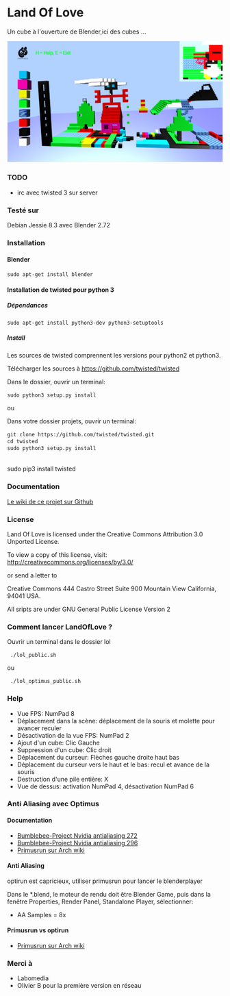 # Land Of Love

Un cube à l'ouverture de Blender,ici des cubes ...

![Land of Love](https://raw.githubusercontent.com/sergeLabo/lol-twisted3/master/Lol_1.png)

### TODO

* irc avec twisted 3 sur server

### Testé sur

Debian Jessie 8.3 avec Blender 2.72

### Installation
#### Blender

~~~text
sudo apt-get install blender
~~~

#### Installation de twisted pour python 3
##### Dépendances

~~~text
sudo apt-get install python3-dev python3-setuptools
~~~

##### Install

Les sources de twisted comprennent les versions pour python2 et python3.

Télécharger les sources à https://github.com/twisted/twisted

Dans le dossier, ouvrir un terminal:

~~~text
sudo python3 setup.py install
~~~

ou

Dans votre dossier projets, ouvrir un terminal:

~~~text
git clone https://github.com/twisted/twisted.git
cd twisted
sudo python3 setup.py install
~~~

######
 sudo pip3 install twisted

### Documentation

[Le wiki de ce projet sur Github](https://github.com/sergeLabo/lol-twisted3/wiki)


### License

Land Of Love  is licensed under the Creative Commons Attribution 3.0 Unported License.

To view a copy of this license, visit: http://creativecommons.org/licenses/by/3.0/

or send a letter to

Creative Commons
444 Castro Street
Suite 900
Mountain View
California, 94041
USA.

All sripts are under GNU General Public License Version 2

### Comment lancer LandOfLove ?
Ouvrir un terminal dans le dossier lol
~~~text
 ./lol_public.sh
~~~
ou
~~~text
 ./lol_optimus_public.sh
~~~

### Help

* Vue FPS: NumPad 8
* Déplacement dans la scène: déplacement de la souris et molette pour avancer reculer
* Désactivation de la vue FPS: NumPad 2
* Ajout d'un cube: Clic Gauche
* Suppression d'un cube: Clic droit
* Déplacement du curseur: Flèches gauche droite haut bas
* Déplacement du curseur vers le haut et le bas: recul et avance de la souris
* Destruction d'une pile entière: X
* Vue de dessus: activation NumPad 4, désactivation NumPad 6

### Anti Aliasing avec Optimus
#### Documentation

* [Bumblebee-Project Nvidia antialiasing 272](https://github.com/Bumblebee-Project/Bumblebee/issues/272)
* [Bumblebee-Project Nvidia antialiasing 296](https://github.com/Bumblebee-Project/Bumblebee/issues/296)
* [Primusrun sur Arch wiki](https://wiki.archlinux.org/index.php/bumblebee)

#### Anti Aliasing
optirun est capricieux, utiliser primusrun pour lancer le blenderplayer

Dans le *.blend, le moteur de rendu doit être Blender Game, puis dans la fenêtre Properties, Render Panel, Standalone Player, sélectionner:

* AA Samples = 8x

#### Primusrun vs optirun

* [Primusrun sur Arch wiki](https://wiki.archlinux.org/index.php/bumblebee#Primusrun)


### Merci à
* Labomedia
* Olivier B pour la première version en réseau
